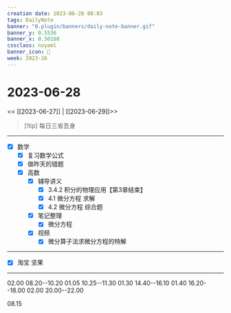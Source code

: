 ```yaml
---
creation date: 2023-06-28 08:03
tags: DailyNote
banner: "0.plugin/banners/daily-note-banner.gif"
banner_y: 0.5536
banner_x: 0.50168
cssclass: noyaml
banner_icon: 💌
week: 2023-26
---
```


# 2023-06-28

<< [[2023-06-27]] | [[2023-06-29]]>>

> [!tip] 每日三省吾身
> 

---

- [x] 数学
	- [x] 复习数学公式
	- [x] 做昨天的错题
	- [x] 高数
		- [x] 辅导讲义
			- [x] 3.4.2 积分的物理应用【第3章结束】
			- [x] 4.1 微分方程 求解
			- [x] 4.2 微分方程 综合题
		- [x] 笔记整理
			- [x] 微分方程
		- [x] 视频
			- [x] 微分算子法求微分方程的特解

---

- [x] 淘宝 坚果

---

02.00 08.20--10.20
01.05 10.25--11.30
01.30 14.40--16.10
01.40 16.20--18.00
02.00 20.00--22.00

08.15